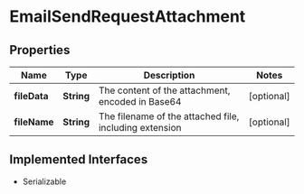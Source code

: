

# EmailSendRequestAttachment


## Properties

| Name | Type | Description | Notes |
|------------ | ------------- | ------------- | -------------|
|**fileData** | **String** | The content of the attachment, encoded in Base64 |  [optional] |
|**fileName** | **String** | The filename of the attached file, including extension |  [optional] |


## Implemented Interfaces

* Serializable

